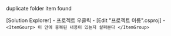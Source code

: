 duplicate folder item found

[Solution Explorer] - 프로젝트 우클릭 - [Edit "프로젝트 이름".csproj] - ```<ItemGourp> 이 안에 중복된 내용이 있는지 살펴본다 </ItemGroup>```
